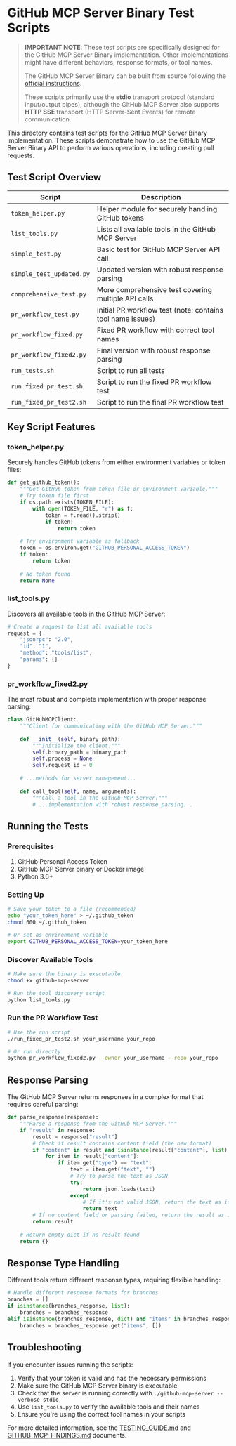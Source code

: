 # GitHub MCP Server Binary Test Scripts

> **IMPORTANT NOTE**: These test scripts are specifically designed for the GitHub MCP Server Binary implementation. Other implementations might have different behaviors, response formats, or tool names.
>
> The GitHub MCP Server Binary can be built from source following the [official instructions](https://github.com/github/github-mcp-server/blob/main/README.md#build-from-source).
>
> These scripts primarily use the **stdio** transport protocol (standard input/output pipes), although the GitHub MCP Server also supports **HTTP SSE** transport (HTTP Server-Sent Events) for remote communication.

This directory contains test scripts for the GitHub MCP Server Binary implementation. These scripts demonstrate how to use the GitHub MCP Server Binary API to perform various operations, including creating pull requests.

## Test Script Overview

| Script | Description |
|--------|-------------|
| `token_helper.py` | Helper module for securely handling GitHub tokens |
| `list_tools.py` | Lists all available tools in the GitHub MCP Server |
| `simple_test.py` | Basic test for GitHub MCP Server API call |
| `simple_test_updated.py` | Updated version with robust response parsing |
| `comprehensive_test.py` | More comprehensive test covering multiple API calls |
| `pr_workflow_test.py` | Initial PR workflow test (note: contains tool name issues) |
| `pr_workflow_fixed.py` | Fixed PR workflow with correct tool names |
| `pr_workflow_fixed2.py` | Final version with robust response parsing |
| `run_tests.sh` | Script to run all tests |
| `run_fixed_pr_test.sh` | Script to run the fixed PR workflow test |
| `run_fixed_pr_test2.sh` | Script to run the final PR workflow test |

## Key Script Features

### token_helper.py

Securely handles GitHub tokens from either environment variables or token files:

```python
def get_github_token():
    """Get GitHub token from token file or environment variable."""
    # Try token file first
    if os.path.exists(TOKEN_FILE):
        with open(TOKEN_FILE, "r") as f:
            token = f.read().strip()
            if token:
                return token
    
    # Try environment variable as fallback
    token = os.environ.get("GITHUB_PERSONAL_ACCESS_TOKEN")
    if token:
        return token
    
    # No token found
    return None
```

### list_tools.py

Discovers all available tools in the GitHub MCP Server:

```python
# Create a request to list all available tools
request = {
    "jsonrpc": "2.0",
    "id": "1",
    "method": "tools/list",
    "params": {}
}
```

### pr_workflow_fixed2.py

The most robust and complete implementation with proper response parsing:

```python
class GitHubMCPClient:
    """Client for communicating with the GitHub MCP Server."""
    
    def __init__(self, binary_path):
        """Initialize the client."""
        self.binary_path = binary_path
        self.process = None
        self.request_id = 0
    
    # ...methods for server management...
    
    def call_tool(self, name, arguments):
        """Call a tool in the GitHub MCP Server."""
        # ...implementation with robust response parsing...
```

## Running the Tests

### Prerequisites

1. GitHub Personal Access Token
2. GitHub MCP Server binary or Docker image
3. Python 3.6+

### Setting Up

```bash
# Save your token to a file (recommended)
echo "your_token_here" > ~/.github_token
chmod 600 ~/.github_token

# Or set as environment variable
export GITHUB_PERSONAL_ACCESS_TOKEN=your_token_here
```

### Discover Available Tools

```bash
# Make sure the binary is executable
chmod +x github-mcp-server

# Run the tool discovery script
python list_tools.py
```

### Run the PR Workflow Test

```bash
# Use the run script
./run_fixed_pr_test2.sh your_username your_repo

# Or run directly
python pr_workflow_fixed2.py --owner your_username --repo your_repo
```

## Response Parsing

The GitHub MCP Server returns responses in a complex format that requires careful parsing:

```python
def parse_response(response):
    """Parse a response from the GitHub MCP Server."""
    if "result" in response:
        result = response["result"]
        # Check if result contains content field (the new format)
        if "content" in result and isinstance(result["content"], list):
            for item in result["content"]:
                if item.get("type") == "text":
                    text = item.get("text", "")
                    # Try to parse the text as JSON
                    try:
                        return json.loads(text)
                    except:
                        # If it's not valid JSON, return the text as is
                        return text
        # If no content field or parsing failed, return the result as is
        return result
    
    # Return empty dict if no result found
    return {}
```

## Response Type Handling

Different tools return different response types, requiring flexible handling:

```python
# Handle different response formats for branches
branches = []
if isinstance(branches_response, list):
    branches = branches_response
elif isinstance(branches_response, dict) and "items" in branches_response:
    branches = branches_response.get("items", [])
```

## Troubleshooting

If you encounter issues running the scripts:

1. Verify that your token is valid and has the necessary permissions
2. Make sure the GitHub MCP Server binary is executable
3. Check that the server is running correctly with `./github-mcp-server --verbose stdio`
4. Use `list_tools.py` to verify the available tools and their names
5. Ensure you're using the correct tool names in your scripts

For more detailed information, see the [TESTING_GUIDE.md](./TESTING_GUIDE.md) and [GITHUB_MCP_FINDINGS.md](./GITHUB_MCP_FINDINGS.md) documents.